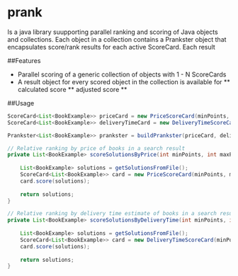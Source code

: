 prank
=====

Is a java library suupporting parallel ranking and scoring of Java objects and collections.
Each object in a collection contains a Prankster object that encapsulates score/rank results
for each active ScoreCard. Each result  

##Features
* Parallel scoring of a generic collection of objects with 1 - N ScoreCards
* A result object for every scored object in the collection is available for
** calculated score
** adjusted score
**  

##Usage

```java
ScoreCard<List<BookExample>> priceCard = new PriceScoreCard(minPoints, maxPoints, slices);
ScoreCard<List<BookExample>> deliveryTimeCard = new DeliveryTimeScoreCard(minPoints, maxPoints, slices);

Prankster<List<BookExample>> prankster = buildPrankster(priceCard, deliveryTimeCard);
```

```java
// Relative ranking by price of books in a search result
private List<BookExample> scoreSolutionsByPrice(int minPoints, int maxPoints, int slices) {
 
    List<BookExample> solutions = getSolutionsFromFile();
    ScoreCard<List<BookExample>> card = new PriceScoreCard(minPoints, maxPoints, slices);
    card.score(solutions);
 
    return solutions;
}

// Relative ranking by delivery time estimate of books in a search result
private List<BookExample> scoreSolutionsByDeliveryTime(int minPoints, int maxPoints, int slices) {
 
    List<BookExample> solutions = getSolutionsFromFile();
    ScoreCard<List<BookExample>> card = new DeliveryTimeScoreCard(minPoints, maxPoints, slices);
    card.score(solutions);
 
    return solutions;
}
```